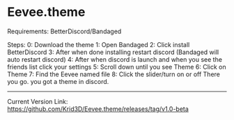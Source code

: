 # Eevee.theme

Requirements: BetterDiscord/Bandaged

Steps: 
0: Download the theme
1: Open Bandaged
2: Click install BetterDiscord
3: After when done installing restart discord (Bandaged will auto restart discord)
4: After when discord is launch and when you see the friends list click your settings
5: Scroll down until you see Theme
6: Click on Theme
7: Find the Eevee named file
8: Click the slider/turn on or off
There you go. you got a theme in discord.
___________________________
Current Version Link: https://github.com/Krid3D/Eevee.theme/releases/tag/v1.0-beta
